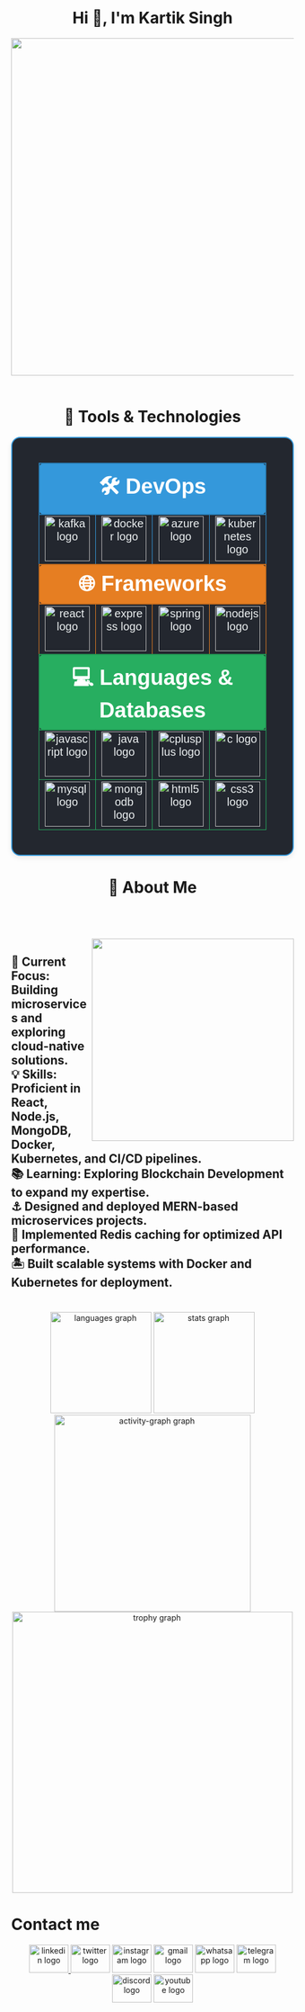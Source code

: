 <br clear="both">
<h1 align="center">Hi 👋, I'm Kartik Singh</h1>
<div align="center">
  <img height="600" src="https://user-images.githubusercontent.com/74038190/225813708-98b745f2-7d22-48cf-9150-083f1b00d6c9.gif"  />
</div>

<br clear="both">
<h1 align="center"></h1>

<h1 align="center">🔧 Tools & Technologies</h1>

<div align="center" style="background: #23272f; border: 2px solid #3498DB; border-radius: 16px; padding: 24px; margin-bottom: 32px; box-shadow: 0 4px 10px rgba(0,0,0,0.08);">
  <table align="center" cellspacing="0" cellpadding="10" style="width: 90%; text-align: center; font-family: Arial, sans-serif; border-spacing: 20px; color: #ECF0F1; font-size: 20px;">
    <tr>
      <th colspan="4" style="font-size: 38px; padding: 12px; background: #3498DB; color: white; border-radius: 8px; border: 2px solid #2980B9; font-weight: bold;">🛠 DevOps</th>
    </tr>
    <tr>
      <td style="border: 1px solid #3498DB; border-radius: 8px;">
        <img src="https://skillicons.dev/icons?i=kafka" height="80" alt="kafka logo" />
        <br>
      </td>
      <td style="border: 1px solid #3498DB; border-radius: 8px;">
        <img src="https://cdn.simpleicons.org/docker/2496ED" height="80" alt="docker logo" />
        <br>
      </td>
      <td style="border: 1px solid #3498DB; border-radius: 8px;">
        <img src="https://cdn.jsdelivr.net/gh/devicons/devicon/icons/azure/azure-original.svg" height="80" alt="azure logo" />
        <br>
      </td>
      <td style="border: 1px solid #3498DB; border-radius: 8px;">
        <img src="https://cdn.jsdelivr.net/gh/devicons/devicon/icons/kubernetes/kubernetes-plain.svg" height="80" alt="kubernetes logo" />
        <br>
      </td>
    </tr>
    <tr>
      <th colspan="4" style="font-size: 38px; padding: 12px; background: #E67E22; color: white; border-radius: 8px; border: 2px solid #CA6F1E; font-weight: bold;">🌐 Frameworks</th>
    </tr>
    <tr>
      <td style="border: 1px solid #E67E22; border-radius: 8px;">
        <img src="https://cdn.jsdelivr.net/gh/devicons/devicon/icons/react/react-original.svg" height="80" alt="react logo" />
        <br>
      </td>
      <td style="border: 1px solid #E67E22; border-radius: 8px;">
        <img src="https://skillicons.dev/icons?i=express" height="80" alt="express logo" />
        <br>
      </td>
      <td style="border: 1px solid #E67E22; border-radius: 8px;">
        <img src="https://cdn.jsdelivr.net/gh/devicons/devicon/icons/spring/spring-original.svg" height="80" alt="spring logo" />
        <br>
      </td>
      <td style="border: 1px solid #E67E22; border-radius: 8px;">
        <img src="https://cdn.jsdelivr.net/gh/devicons/devicon/icons/nodejs/nodejs-original.svg" height="80" alt="nodejs logo" />
        <br>
      </td>
    </tr>
    <tr>
      <th colspan="4" style="font-size: 38px; padding: 12px; background: #27AE60; color: white; border-radius: 8px; border: 2px solid #229954; font-weight: bold;">💻 Languages & Databases</th>
    </tr>
    <tr>
      <td style="border: 1px solid #27AE60; border-radius: 8px;">
        <img src="https://cdn.jsdelivr.net/gh/devicons/devicon/icons/javascript/javascript-plain.svg" height="80" alt="javascript logo" />
        <br>
      </td>
      <td style="border: 1px solid #27AE60; border-radius: 8px;">
        <img src="https://cdn.jsdelivr.net/gh/devicons/devicon/icons/java/java-original.svg" height="80" alt="java logo" />
        <br>
      </td>
      <td style="border: 1px solid #27AE60; border-radius: 8px;">
        <img src="https://cdn.jsdelivr.net/gh/devicons/devicon/icons/cplusplus/cplusplus-original.svg" height="80" alt="cplusplus logo" />
        <br>
      </td>
      <td style="border: 1px solid #27AE60; border-radius: 8px;">
        <img src="https://cdn.jsdelivr.net/gh/devicons/devicon/icons/c/c-original.svg" height="80" alt="c logo" />
        <br>
      </td>
    </tr>
    <tr>
      <td style="border: 1px solid #27AE60; border-radius: 8px;">
        <img src="https://cdn.jsdelivr.net/gh/devicons/devicon/icons/mysql/mysql-original.svg" height="80" alt="mysql logo" />
        <br>
      </td>
      <td style="border: 1px solid #27AE60; border-radius: 8px;">
        <img src="https://cdn.jsdelivr.net/gh/devicons/devicon/icons/mongodb/mongodb-original.svg" height="80" alt="mongodb logo" />
        <br>
      </td>
      <td style="border: 1px solid #27AE60; border-radius: 8px;">
        <img src="https://cdn.jsdelivr.net/gh/devicons/devicon/icons/html5/html5-original.svg" height="80" alt="html5 logo" />
        <br>
      </td>
      <td style="border: 1px solid #27AE60; border-radius: 8px;">
        <img src="https://cdn.jsdelivr.net/gh/devicons/devicon/icons/css3/css3-original.svg" height="80" alt="css3 logo" />
        <br>
      </td>
    </tr>
  </table>
</div>


<h1 align="center"></h1>

###

<h1 align="center">🌟 About Me</h1>

###
<br/>
<br/>
<br clear="both">

<img align="right" height="360" src="https://i.gifer.com/9cIT.gif"  />

###

<h2 align="left">🚀 Current Focus: Building microservices and exploring cloud-native solutions.<br>💡 Skills: Proficient in React, Node.js, MongoDB, Docker, Kubernetes, and CI/CD pipelines.<br>📚 Learning: Exploring Blockchain Development to expand my expertise.<br>⚓   Designed and deployed MERN-based microservices projects.<br>🚧 Implemented Redis caching for optimized API performance.<br>🏝 Built scalable systems with Docker and Kubernetes for deployment.</h2>

###

<br clear="both">

<div align="center">
  <img src="https://github-readme-stats.vercel.app/api/top-langs?username=Kartik1014&locale=en&layout=compact&card_width=320&langs_count=10&theme=radical&hide_border=false" height="180" alt="languages graph" />
  <img src="https://github-readme-stats.vercel.app/api?username=Kartik1014&hide_title=false&hide_rank=false&show_icons=false&include_all_commits=true&count_private=true&disable_animations=false&theme=radical&locale=en&hide_border=false&order=1" height="180" alt="stats graph"  />
  <img src="https://github-readme-activity-graph.vercel.app/graph?username=Kartik1014&radius=16&theme=redical&area=true&hide_border=false" height="350" alt="activity-graph graph" />
  <img src="https://github-profile-trophy.vercel.app?username=Kartik1014&theme=darkhub&column=6&margin-w=8&margin-h=8&no-bg=false&no-frame=true" height="500" alt="trophy graph" />
</div>

<h1 align="left">Contact me</h1>
<div align="center">
  <a href="www.linkedin.com/in/pps940" target="_blank">
    <img src="https://raw.githubusercontent.com/maurodesouza/profile-readme-generator/master/src/assets/icons/social/linkedin/default.svg" width="70" height="50" alt="linkedin logo"  />
  </a>
  <img src="https://raw.githubusercontent.com/maurodesouza/profile-readme-generator/master/src/assets/icons/social/twitter/default.svg" width="70" height="50" alt="twitter logo"  />
  <img src="https://raw.githubusercontent.com/maurodesouza/profile-readme-generator/master/src/assets/icons/social/instagram/default.svg" width="70" height="50" alt="instagram logo"  />
  <img src="https://raw.githubusercontent.com/maurodesouza/profile-readme-generator/master/src/assets/icons/social/gmail/default.svg" width="70" height="50" alt="gmail logo"  />
  <img src="https://raw.githubusercontent.com/maurodesouza/profile-readme-generator/master/src/assets/icons/social/whatsapp/default.svg" width="70" height="50" alt="whatsapp logo"  />
  <img src="https://raw.githubusercontent.com/maurodesouza/profile-readme-generator/master/src/assets/icons/social/telegram/default.svg" width="70" height="50" alt="telegram logo"  />
  <img src="https://raw.githubusercontent.com/maurodesouza/profile-readme-generator/master/src/assets/icons/social/discord/default.svg" width="70" height="50" alt="discord logo"  />
  <img src="https://raw.githubusercontent.com/maurodesouza/profile-readme-generator/master/src/assets/icons/social/youtube/default.svg" width="70" height="50" alt="youtube logo"  />
</div>

###
